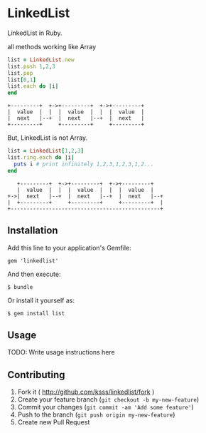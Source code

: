 # LinkedList

LinkedList in Ruby.

all methods working like Array

```ruby
list = LinkedList.new
list.push 1,2,3
list.pop
list[0,1]
list.each do |i|
end
```

    +---------+  +->+---------+  +->+---------+
    |  value  |  |  |  value  |  |  |  value  |
    |  next   |--+  |  next   |--+  |  next   |
    +---------+     +---------+     +---------+

But, LinkedList is not Array.

```ruby
list = LinkedList[1,2,3]
list.ring.each do |i|
  puts i # print infinitely 1,2,3,1,2,3,1,2...
end
```

       +---------+  +->+---------+  +->+---------+
       |  value  |  |  |  value  |  |  |  value  |
    +->|  next   |--+  |  next   |--+  |  next   |--+
    |  +---------+     +---------+     +---------+  |
    +-----------------------------------------------+

## Installation

Add this line to your application's Gemfile:

    gem 'linkedlist'

And then execute:

    $ bundle

Or install it yourself as:

    $ gem install list

## Usage

TODO: Write usage instructions here

## Contributing

1. Fork it ( http://github.com/ksss/linkedlist/fork )
2. Create your feature branch (`git checkout -b my-new-feature`)
3. Commit your changes (`git commit -am 'Add some feature'`)
4. Push to the branch (`git push origin my-new-feature`)
5. Create new Pull Request
